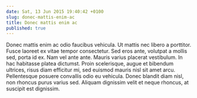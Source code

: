 ```yaml
---
date: Sat, 13 Jun 2015 19:40:42 +0100
slug: donec-mattis-enim-ac
title: Donec mattis enim ac
published: true
---
```

Donec mattis enim ac odio faucibus vehicula. Ut mattis nec libero a porttitor. Fusce laoreet ex vitae tempor consectetur. Sed eros ante, volutpat a mollis sed, porta id ex. Nam vel ante ante. Mauris varius placerat vestibulum. In hac habitasse platea dictumst. Proin scelerisque, augue et bibendum ultrices, risus diam efficitur mi, sed euismod mauris nisl sit amet arcu. Pellentesque posuere convallis odio eu vehicula. Donec blandit diam nisl, non rhoncus purus varius sed. Aliquam dignissim velit et neque rhoncus, at suscipit est dignissim.
